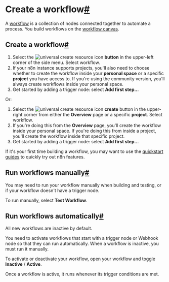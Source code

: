 [](https://github.com/n8n-io/n8n-docs/edit/main/docs/workflows/create.md "Edit this page")

# Create a workflow[#](#create-a-workflow "Permanent link")

A [workflow](../../glossary/#workflow-n8n) is a collection of nodes connected together to automate a process. You build workflows on the [workflow canvas](../../glossary/#canvas-n8n).

## Create a workflow[#](#create-a-workflow_1 "Permanent link")

1.  Select the ![universal create resource icon](../../_images/common-icons/universal-resource-button.png) **button** in the upper-left corner of the side menu. Select workflow.
2.  If your n8n instance supports projects, you'll also need to choose whether to create the workflow inside your **personal space** or a specific **project** you have access to. If you're using the community version, you'll always create workflows inside your personal space.
3.  Get started by adding a trigger node: select **Add first step...**

Or:

1.  Select the ![universal create resource icon](../../_images/common-icons/universal-resource-button.png) **create** button in the upper-right corner from either the **Overview** page or a specific **project**. Select workflow.
2.  If you're doing this from the **Overview** page, you'll create the workflow inside your personal space. If you're doing this from inside a project, you'll create the workflow inside that specific project.
3.  Get started by adding a trigger node: select **Add first step...**

If it's your first time building a workflow, you may want to use the [quickstart guides](../../try-it-out/) to quickly try out n8n features.

## Run workflows manually[#](#run-workflows-manually "Permanent link")

You may need to run your workflow manually when building and testing, or if your workflow doesn't have a trigger node.

To run manually, select **Test Workflow**.

## Run workflows automatically[#](#run-workflows-automatically "Permanent link")

All new workflows are inactive by default.

You need to activate workflows that start with a trigger node or Webhook node so that they can run automatically. When a workflow is inactive, you must run it manually.

To activate or deactivate your workflow, open your workflow and toggle **Inactive** / **Active**.

Once a workflow is active, it runs whenever its trigger conditions are met.
